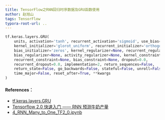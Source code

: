 ```yaml
---
title: TensorFlow之RNN回归时序数据及GRU函数使用
author: 赵旭山
tags: TensorFlow
typora-root-url: ..
---
```










```python
tf.keras.layers.GRU(
    units, activation='tanh', recurrent_activation='sigmoid', use_bias=True,
    kernel_initializer='glorot_uniform', recurrent_initializer='orthogonal',
    bias_initializer='zeros', kernel_regularizer=None, recurrent_regularizer=None,
    bias_regularizer=None, activity_regularizer=None, kernel_constraint=None,
    recurrent_constraint=None, bias_constraint=None, dropout=0.0,
    recurrent_dropout=0.0, implementation=2, return_sequences=False,
    return_state=False, go_backwards=False, stateful=False, unroll=False,
    time_major=False, reset_after=True, **kwargs
)
```







#### References：

* [tf.keras.layers.GRU](https://tensorflow.google.cn/api_docs/python/tf/keras/layers/GRU?hl=zh-cn)
* [Tensorflow 2.0 快速入门 —— RNN 预测牛奶产量](https://www.jianshu.com/p/e2ff67c7b7aa)
* [4_RNN_Many_to_One_TF2_0.ipynb](https://github.com/zht007/tensorflow-practice/blob/master/5_Prediction_MilkProdction/4_RNN_Many_to_One_TF2_0.ipynb)

